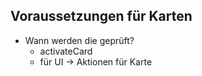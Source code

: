 ## Voraussetzungen für Karten

* Wann werden die geprüft?
  * activateCard
  * für UI -> Aktionen für Karte
